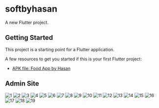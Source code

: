 # softbyhasan

A new Flutter project.

## Getting Started

This project is a starting point for a Flutter application.

A few resources to get you started if this is your first Flutter project:

- [APK file: Food App by Hasan](https://drive.google.com/file/d/1BXZAHKtKSYvlmzCr29NTIG5tLCYNBs_p/view?usp=sharing)

## Admin Site
![1](https://github.com/SoftEngHasan/Flutter--RestAPI--Firebase/assets/80910782/f1b99840-af8d-44da-b7b9-434d86c0a751)
![2](https://github.com/SoftEngHasan/Flutter--RestAPI--Firebase/assets/80910782/025a6963-d8de-48f1-a3bd-5bb87ff1cce3)
![3](https://github.com/SoftEngHasan/Flutter--RestAPI--Firebase/assets/80910782/cfd03b95-990d-4617-9e06-7fe4d78c8bdb)
![4](https://github.com/SoftEngHasan/Flutter--RestAPI--Firebase/assets/80910782/7a5c1cdd-930e-4ef9-91c1-f498a66b9fce)
![5](https://github.com/SoftEngHasan/Flutter--RestAPI--Firebase/assets/80910782/b3cadc91-a11f-499b-bb09-562f752ebe69)
![6](https://github.com/SoftEngHasan/Flutter--RestAPI--Firebase/assets/80910782/272f4fac-80dc-4b0d-93d3-220fa022c885)
![7](https://github.com/SoftEngHasan/Flutter--RestAPI--Firebase/assets/80910782/5fbe1dfc-9d86-44f8-8180-645084716adc)
![8](https://github.com/SoftEngHasan/Flutter--RestAPI--Firebase/assets/80910782/3bc29af3-6c29-4de5-ac32-180345f3615a)
![9](https://github.com/SoftEngHasan/Flutter--RestAPI--Firebase/assets/80910782/96977775-4616-462b-9185-9f10e8081ce8)
![10](https://github.com/SoftEngHasan/Flutter--RestAPI--Firebase/assets/80910782/eac153d8-e8fb-4157-bf50-61620f0ee411)
![11](https://github.com/SoftEngHasan/Flutter--RestAPI--Firebase/assets/80910782/d9895392-0777-483e-b409-a1c04a8ce313)
![12](https://github.com/SoftEngHasan/Flutter--RestAPI--Firebase/assets/80910782/3d882a44-092f-4f04-aaa3-8ac5a8c20827)
![13](https://github.com/SoftEngHasan/Flutter--RestAPI--Firebase/assets/80910782/7988ea96-db89-4787-afdc-073c15af9dc6)
![14](https://github.com/SoftEngHasan/Flutter--RestAPI--Firebase/assets/80910782/3246b7c5-dd6c-422c-82ec-84280500e563)
![15](https://github.com/SoftEngHasan/Flutter--RestAPI--Firebase/assets/80910782/8ba7f097-c4b8-4a4a-b478-cd33fd004bd1)
![16](https://github.com/SoftEngHasan/Flutter--RestAPI--Firebase/assets/80910782/d1dc2e5b-4f5f-432d-81a5-caa78d97529f)
![17](https://github.com/SoftEngHasan/Flutter--RestAPI--Firebase/assets/80910782/b7a8becd-008b-48d5-bea3-a0f501a18357)
![18](https://github.com/SoftEngHasan/Flutter--RestAPI--Firebase/assets/80910782/0e9efb00-ecb2-4fc7-84cb-e0fdbcc75b91)
![19](https://github.com/SoftEngHasan/Flutter--RestAPI--Firebase/assets/80910782/ecd71c1f-ac43-4d9a-8464-e877985f8395)


